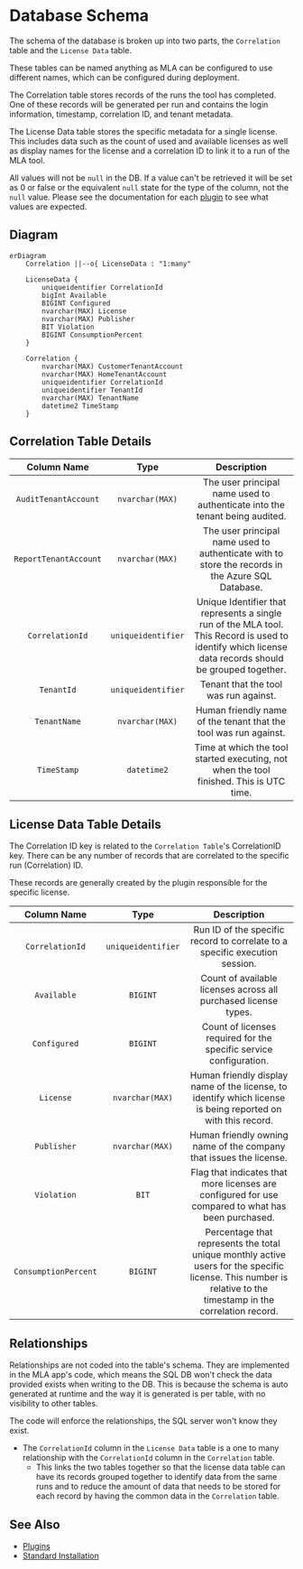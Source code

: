 # Database Schema

The schema of the database is broken up into two parts, the `Correlation` table and the `License Data` table.

These tables can be named anything as MLA can be configured to use different names, which can be configured during deployment.

The Correlation table stores records of the runs the tool has completed.
One of these records will be generated per run and contains the login information, timestamp, correlation ID, and tenant metadata.

The License Data table stores the specific metadata for a single license. This includes data such as the count of used and available licenses as well as display names for the license and a correlation ID to link it to a run of the MLA tool.

All values will not be `null` in the DB. If a value can't be retrieved it will be set as 0 or false or the equivalent `null` state for the type of the column, not the `null` value. Please see the documentation for each [plugin](Plugins/index.md) to see what values are expected.

## Diagram

```mermaid
erDiagram
    Correlation ||--o{ LicenseData : "1:many"

    LicenseData {
        uniqueidentifier CorrelationId
        bigInt Available
        BIGINT Configured
        nvarchar(MAX) License
        nvarchar(MAX) Publisher
        BIT Violation
        BIGINT ConsumptionPercent
    }

    Correlation {
        nvarchar(MAX) CustomerTenantAccount
        nvarchar(MAX) HomeTenantAccount
        uniqueidentifier CorrelationId
        uniqueidentifier TenantId
        nvarchar(MAX) TenantName
        datetime2 TimeStamp
    }
```

## Correlation Table Details

| Column Name | Type | Description |
| :---------: | :--: | :---------: |
| `AuditTenantAccount` | `nvarchar(MAX)` | The user principal name used to authenticate into the tenant being audited. |
| `ReportTenantAccount` | `nvarchar(MAX)` | The user principal name used to authenticate with to store the records in the Azure SQL Database. |
| `CorrelationId` | `uniqueidentifier` | Unique Identifier that represents a single run of the MLA tool. This Record is used to identify which license data records should be grouped together. |
| `TenantId` | `uniqueidentifier` | Tenant that the tool was run against. |
| `TenantName` | `nvarchar(MAX)` | Human friendly name of the tenant that the tool was run against. |
| `TimeStamp` | `datetime2` | Time at which the tool started executing, not when the tool finished. This is UTC time. |

## License Data Table Details

The Correlation ID key is related to the `Correlation Table`'s CorrelationID key.
There can be any number of records that are correlated to the specific run (Correlation) ID.

These records are generally created by the plugin responsible for the specific license.

| Column Name | Type | Description |
| :---------: | :--: | :---------: |
| `CorrelationId` | `uniqueidentifier` | Run ID of the specific record to correlate to a specific execution session. |
| `Available` | `BIGINT` | Count of available licenses across all purchased license types. |
| `Configured` | `BIGINT` | Count of licenses required for the specific service configuration. |
| `License` | `nvarchar(MAX)` | Human friendly display name of the license, to identify which license is being reported on with this record. |
| `Publisher` | `nvarchar(MAX)` | Human friendly owning name of the company that issues the license.
| `Violation` | `BIT` | Flag that indicates that more licenses are configured for use compared to what has been purchased. |
| `ConsumptionPercent` | `BIGINT` | Percentage that represents the total unique monthly active users for the specific license. This number is relative to the timestamp in the correlation record. |

## Relationships

Relationships are not coded into the table's schema. They are implemented in the MLA app's code, which means the SQL DB won't check the data provided exists when writing to the DB. This is because the schema is auto generated at runtime and the way it is generated is per table, with no visibility to other tables.

The code will enforce the relationships, the SQL server won't know they exist.

- The `CorrelationId` column in the `License Data` table is a one to many relationship with the `CorrelationId` column in the `Correlation` table.
    - This links the two tables together so that the license data table can have its records grouped together to identify data from the same runs and to reduce the amount of data that needs to be stored for each record by having the common data in the `Correlation` table.

## See Also

- [Plugins](Plugins/index.md)
- [Standard Installation](Deployment/Standard-Install.md)
